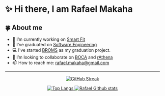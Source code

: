 # ✨ Hi there, I am Rafael Makaha

## 🍀 About me

- 🔭 I’m currently working on [Smart Fit](https://smartfit.com.br)
- 🌱 I’ve graduated on [Software Engineering](https://fga.unb.br/)
- 💻 I've started [BROMS](https://github.com/rafaelmakaha/maratona-BROMS) as my graduation project.
- 👯 I’m looking to collaborate on [BOCA](https://github.com/cassiopc/boca/) and [rAthena](https://github.com/rathena/rathena)
- 📫 How to reach me: rafael.makaha@gmail.com


<hr />
<p align="center">
    <a href="https://github.com/rafaelmakaha">
        <img src="http://github-readme-streak-stats.herokuapp.com?user=rafaelmakaha&date_format=M%20j%5B%2C%20Y%5D"  alt="GitHub Streak"/>
    </a>
</p>
<p align="center">
    <a href="https://github.com/rafaelmakaha">
        <img src="https://github-readme-stats.vercel.app/api/top-langs/?username=rafaelmakaha&layout=compact&langs_count=8" alt="Top Langs">
    </a>
    <a href="https://github.com/rafaelmakaha">
        <img src="https://github-readme-stats.vercel.app/api?username=rafaelmakaha&layout=compac&line_height=24px&hide_rank=true" alt="Rafael Github stats">
    </a>
</p>
